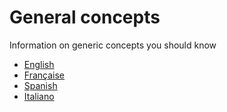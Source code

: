 # General concepts

Information on generic concepts you should know

- [English](en/toc.md)
- [Française](fr/toc.md)
- [Spanish](es/toc.md)
- [Italiano](it/toc.md)
